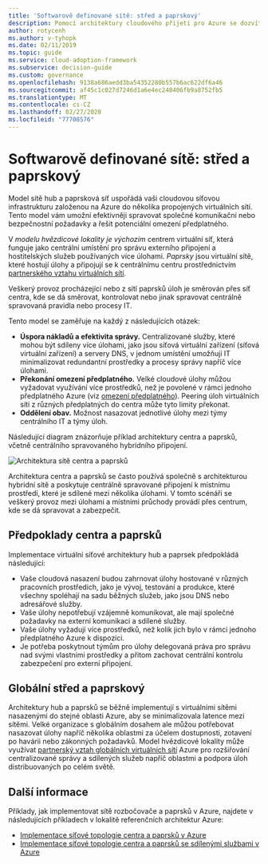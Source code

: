 ```yaml
---
title: 'Softwarově definované sítě: střed a paprskový'
description: Pomocí architektury cloudového přijetí pro Azure se dozvíte, jak centrum a Paprskové sítě organizují síťovou infrastrukturu do několika propojených virtuálních sítí.
author: rotycenh
ms.author: v-tyhopk
ms.date: 02/11/2019
ms.topic: guide
ms.service: cloud-adoption-framework
ms.subservice: decision-guide
ms.custom: governance
ms.openlocfilehash: 9138a686aedd3ba54352280b557b6ac622df6a46
ms.sourcegitcommit: af45c1c027d7246d1a6e4ec248406fb9a8752fb5
ms.translationtype: MT
ms.contentlocale: cs-CZ
ms.lasthandoff: 02/27/2020
ms.locfileid: "77708576"
---
```

# <a name="software-defined-networking-hub-and-spoke"></a>Softwarově definované sítě: střed a paprskový

Model sítě hub a paprsková síť uspořádá vaši cloudovou síťovou infrastrukturu založenou na Azure do několika propojených virtuálních sítí. Tento model vám umožní efektivněji spravovat společné komunikační nebo bezpečnostní požadavky a řešit potenciální omezení předplatného.

V _modelu hvězdicové lokality je výchozím_ centrem virtuální síť, která funguje jako centrální umístění pro správu externího připojení a hostitelských služeb používaných více úlohami. _Paprsky_ jsou virtuální sítě, které hostují úlohy a připojují se k centrálnímu centru prostřednictvím [partnerského vztahu virtuálních sítí](https://docs.microsoft.com/azure/virtual-network/virtual-network-peering-overview).

Veškerý provoz procházející nebo z sítí paprsků úloh je směrován přes síť centra, kde se dá směrovat, kontrolovat nebo jinak spravovat centrálně spravovaná pravidla nebo procesy IT.

Tento model se zaměřuje na každý z následujících otázek:

- **Úspora nákladů a efektivita správy.** Centralizované služby, které mohou být sdíleny více úlohami, jako jsou síťová virtuální zařízení (síťová virtuální zařízení) a servery DNS, v jednom umístění umožňují IT minimalizovat redundantní prostředky a procesy správy napříč více úlohami.
- **Překonání omezení předplatného.** Velké cloudové úlohy můžou vyžadovat využívání více prostředků, než je povolené v rámci jednoho předplatného Azure (viz [omezení předplatného](https://docs.microsoft.com/azure/azure-subscription-service-limits)). Peering úloh virtuálních sítí z různých předplatných do centra může tyto limity překonat.
- **Oddělení obav.** Možnost nasazovat jednotlivé úlohy mezi týmy centrálního IT a týmy úloh.

Následující diagram znázorňuje příklad architektury centra a paprsků, včetně centrálního spravovaného hybridního připojení.

![Architektura sítě centra a paprsků](https://docs.microsoft.com/azure/architecture/reference-architectures/hybrid-networking/images/hub-spoke.png)

Architektura centra a paprsků se často používá společně s architekturou hybridní sítě a poskytuje centrálně spravované připojení k místnímu prostředí, které je sdílené mezi několika úlohami. V tomto scénáři se veškerý provoz mezi úlohami a místními průchody provádí přes centrum, kde se dá spravovat a zabezpečit.

## <a name="hub-and-spoke-assumptions"></a>Předpoklady centra a paprsků

Implementace virtuální síťové architektury hub a paprsek předpokládá následující:

- Vaše cloudová nasazení budou zahrnovat úlohy hostované v různých pracovních prostředích, jako je vývoj, testování a produkce, které všechny spoléhají na sadu běžných služeb, jako jsou DNS nebo adresářové služby.
- Vaše úlohy nepotřebují vzájemně komunikovat, ale mají společné požadavky na externí komunikaci a sdílené služby.
- Vaše úlohy vyžadují více prostředků, než kolik jich bylo v rámci jednoho předplatného Azure k dispozici.
- Je potřeba poskytnout týmům pro úlohy delegovaná práva pro správu nad svými vlastními prostředky a přitom zachovat centrální kontrolu zabezpečení pro externí připojení.

## <a name="global-hub-and-spoke"></a>Globální střed a paprskový

Architektury hub a paprsků se běžně implementují s virtuálními sítěmi nasazenými do stejné oblasti Azure, aby se minimalizovala latence mezi sítěmi. Velké organizace s globálním dosahem ale můžou potřebovat nasazovat úlohy napříč několika oblastmi za účelem dostupnosti, zotavení po havárii nebo zákonných požadavků. Model hvězdicové lokality může využívat [partnerský vztah globálních virtuálních sítí](https://docs.microsoft.com/azure/virtual-network/virtual-network-peering-overview) Azure pro rozšiřování centralizované správy a sdílených služeb napříč oblastmi a podpora úloh distribuovaných po celém světě.

## <a name="learn-more"></a>Další informace

Příklady, jak implementovat sítě rozbočovače a paprsků v Azure, najdete v následujících příkladech v lokalitě referenčních architektur Azure:

- [Implementace síťové topologie centra a paprsků v Azure](https://docs.microsoft.com/azure/architecture/reference-architectures/hybrid-networking/hub-spoke)
- [Implementace síťové topologie centra a paprsků se sdílenými službami v Azure](https://docs.microsoft.com/azure/architecture/reference-architectures/hybrid-networking/shared-services)
